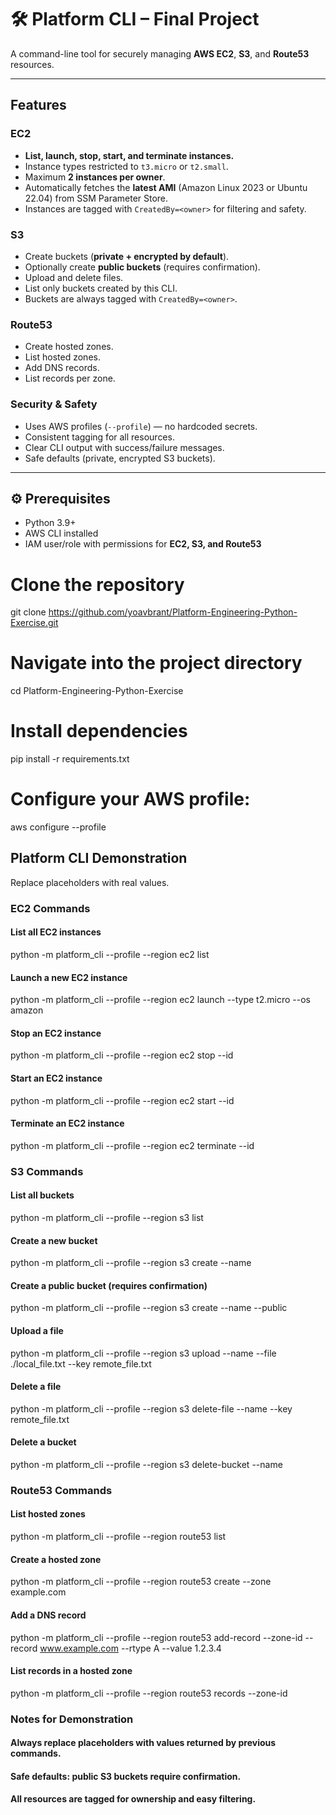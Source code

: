 # 🛠 Platform CLI – Final Project

A command-line tool for securely managing **AWS EC2**, **S3**, and **Route53** resources.

---

## Features

### EC2
- **List, launch, stop, start, and terminate instances.**
- Instance types restricted to `t3.micro` or `t2.small`.
- Maximum **2 instances per owner**.
- Automatically fetches the **latest AMI** (Amazon Linux 2023 or Ubuntu 22.04) from SSM Parameter Store.
- Instances are tagged with `CreatedBy=<owner>` for filtering and safety.

### S3
- Create buckets (**private + encrypted by default**).
- Optionally create **public buckets** (requires confirmation).
- Upload and delete files.
- List only buckets created by this CLI.
- Buckets are always tagged with `CreatedBy=<owner>`.

### Route53
- Create hosted zones.
- List hosted zones.
- Add DNS records.
- List records per zone.

### Security & Safety
- Uses AWS profiles (`--profile`) — no hardcoded secrets.
- Consistent tagging for all resources.
- Clear CLI output with success/failure messages.
- Safe defaults (private, encrypted S3 buckets).

---

## ⚙ Prerequisites

- Python 3.9+
- AWS CLI installed
- IAM user/role with permissions for **EC2, S3, and Route53**

# Clone the repository
git clone https://github.com/yoavbrant/Platform-Engineering-Python-Exercise.git

# Navigate into the project directory
cd Platform-Engineering-Python-Exercise

# Install dependencies
pip install -r requirements.txt

# Configure your AWS profile:
aws configure --profile <profile-name>

## Platform CLI Demonstration
Replace placeholders with real values.

### EC2 Commands

#### List all EC2 instances

python -m platform_cli --profile <profile-name> --region <region-name> ec2 list

#### Launch a new EC2 instance

python -m platform_cli --profile <profile-name> --region <region-name> ec2 launch --type t2.micro --os amazon

#### Stop an EC2 instance

python -m platform_cli --profile <profile-name> --region <region-name> ec2 stop --id <instance-id>

#### Start an EC2 instance

python -m platform_cli --profile <profile-name> --region <region-name> ec2 start --id <instance-id>

#### Terminate an EC2 instance

python -m platform_cli --profile <profile-name> --region <region-name> ec2 terminate --id <instance-id>

### S3 Commands

#### List all buckets

python -m platform_cli --profile <profile-name> --region <region-name> s3 list

#### Create a new bucket

python -m platform_cli --profile <profile-name> --region <region-name> s3 create --name <bucket-name>

#### Create a public bucket (requires confirmation)

python -m platform_cli --profile <profile-name> --region <region-name> s3 create --name <bucket-name> --public

#### Upload a file

python -m platform_cli --profile <profile-name> --region <region-name> s3 upload --name <bucket-name> --file ./local_file.txt --key remote_file.txt

#### Delete a file

python -m platform_cli --profile <profile-name> --region <region-name> s3 delete-file --name <bucket-name> --key remote_file.txt

#### Delete a bucket

python -m platform_cli --profile <profile-name> --region <region-name> s3 delete-bucket --name <bucket-name>

### Route53 Commands

#### List hosted zones

python -m platform_cli --profile <profile-name> --region <region-name> route53 list

#### Create a hosted zone

python -m platform_cli --profile <profile-name> --region <region-name> route53 create --zone example.com

#### Add a DNS record

python -m platform_cli --profile <profile-name> --region <region-name> route53 add-record --zone-id <zone-id> --record www.example.com --rtype A --value 1.2.3.4

#### List records in a hosted zone

python -m platform_cli --profile <profile-name> --region <region-name> route53 records --zone-id <zone-id>

### Notes for Demonstration

#### Always replace placeholders with values returned by previous commands.

#### Safe defaults: public S3 buckets require confirmation.

#### All resources are tagged for ownership and easy filtering.
